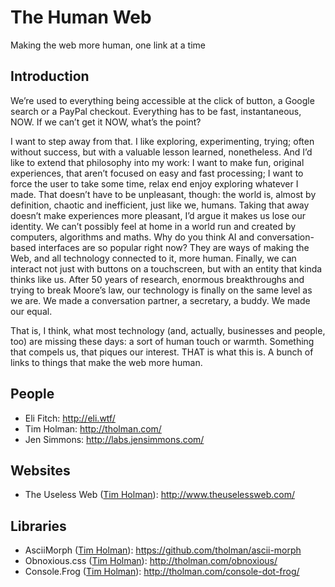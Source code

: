 # The Human Web
Making the web more human, one link at a time

## Introduction
We’re used to everything being accessible at the click of button, a Google search or a PayPal checkout. Everything has to be fast, instantaneous, NOW. If we can’t get it NOW, what’s the point?

I want to step away from that. I like exploring, experimenting, trying; often without success, but with a valuable lesson learned, nonetheless. And I’d like to extend that philosophy into my work: I want to make fun, original experiences, that aren’t focused on easy and fast processing; I want to force the user to take some time, relax end enjoy exploring whatever I made. That doesn’t have to be unpleasant, though: the world is, almost by definition, chaotic and inefficient, just like we, humans. Taking that away doesn’t make experiences more pleasant, I’d argue it makes us lose our identity. We can’t possibly feel at home in a world run and created by computers, algorithms and maths. Why do you think AI and conversation-based interfaces are so popular right now? They are ways of making the Web, and all technology connected to it, more human. Finally, we can interact not just with buttons on a touchscreen, but with an entity that kinda thinks like us. After 50 years of research, enormous breakthroughs and trying to break Moore’s law, our technology is finally on the same level as we are. We made a conversation partner, a secretary, a buddy. We made our equal.

That is, I think, what most technology (and, actually, businesses and people, too) are missing these days: a sort of human touch or warmth. Something that compels us, that piques our interest. THAT is what this is. A bunch of links to things that make the web more human.

## People
* Eli Fitch: http://eli.wtf/
* Tim Holman: http://tholman.com/
* Jen Simmons: http://labs.jensimmons.com/

## Websites
* The Useless Web ([Tim Holman](http://tholman.com/)): http://www.theuselessweb.com/

## Libraries
* AsciiMorph ([Tim Holman](http://tholman.com/)): https://github.com/tholman/ascii-morph
* Obnoxious.css ([Tim Holman](http://tholman.com/)): http://tholman.com/obnoxious/
* Console.Frog ([Tim Holman](http://tholman.com/)): http://tholman.com/console-dot-frog/
